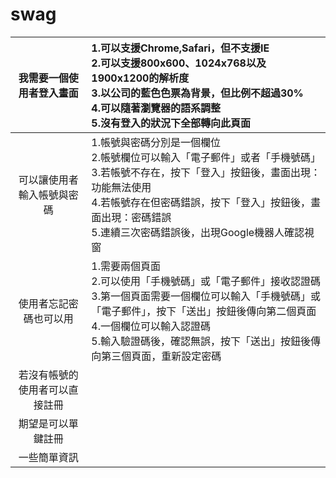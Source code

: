 # swag

|我需要一個使用者登入畫面|1.可以支援Chrome,Safari，但不支援IE<br>2.可以支援800x600、1024x768以及1900x1200的解析度<br>3.以公司的藍色色票為背景，但比例不超過30%<br>4.可以隨著瀏覽器的語系調整<br>5.沒有登入的狀況下全部轉向此頁面|
|:---:|:---|
|可以讓使用者輸入帳號與密碼|1.帳號與密碼分別是一個欄位<br>2.帳號欄位可以輸入「電子郵件」或者「手機號碼」<br>3.若帳號不存在，按下「登入」按鈕後，畫面出現：功能無法使用<br>4.若帳號存在但密碼錯誤，按下「登入」按鈕後，畫面出現：密碼錯誤<br>5.連續三次密碼錯誤後，出現Google機器人確認視窗|
|使用者忘記密碼也可以用|1.需要兩個頁面<br>2.可以使用「手機號碼」或「電子郵件」接收認證碼<br>3.第一個頁面需要一個欄位可以輸入「手機號碼」或「電子郵件」，按下「送出」按鈕後傳向第二個頁面<br>4.一個欄位可以輸入認證碼<br>5.輸入驗證碼後，確認無誤，按下「送出」按鈕後傳向第三個頁面，重新設定密碼|
|若沒有帳號的使用者可以直接註冊|   |
|期望是可以單鍵註冊|   |
|一些簡單資訊|   |
